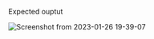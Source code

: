 Expected ouptut


![Screenshot from 2023-01-26 19-39-07](https://user-images.githubusercontent.com/97059168/214983071-9e0ea723-ebcf-4112-93cc-af7de6091e85.png)
